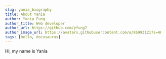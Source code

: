 ```yaml
---
slug: yania_biography
title: About Yania
author: Yania Fung
author_title: Web developer
author_url: https://github.com/yfung7
author_image_url: https://avatars.githubusercontent.com/u/86993121?s=400&u=dc16eb7e5f0bfe6bdf7a9312961a0807a56ac38a&v=4
tags: [hello, docusaurus]
---
```


Hi, my name is Yania

